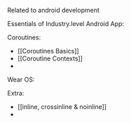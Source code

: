Related to android development

Essentials of Industry.level Android App:


Coroutines:
- [[Coroutines Basics]]
- [[Coroutine Contexts]]
- 

Wear OS:


Extra:
- [[inline, crossinline & noinline]]
- 